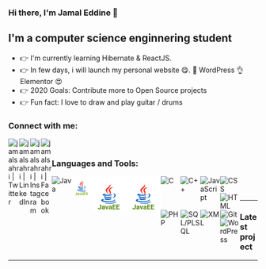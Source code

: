 ### Hi there, I'm Jamal Eddine 👋

## I'm a computer science enginnering student

- 👉 I'm currently learning Hibernate & ReactJS.
- 👉 In few days, i will launch my personal website 😋. 👊 WordPress 👌 Elementor 😍
- 👉 2020 Goals: Contribute more to Open Source projects
- 👉 Fun fact: I love to draw and play guitar / drums

### Connect with me:

[<img align="left" alt="jamalsahri | Twitter" width="22px" src="https://img.icons8.com/nolan/64/twitter.png" />][twitter]
[<img align="left" alt="jamalsahri | LinkedIn" width="22px" src="https://img.icons8.com/nolan/64/linkedin.png" />][linkedin]
[<img align="left" alt="jamalsahri | Instagram" width="22px" src="https://img.icons8.com/nolan/64/instagram-new.png" />][instagram]
[<img align="left" alt="jamalsahri | Facebook" width="22px" src="https://img.icons8.com/nolan/64/facebook-new.png" />][facebook]

<br />

### Languages and Tools:

[<img align="left" alt="Java" width="40px" src="https://img.icons8.com/color/48/000000/java-coffee-cup-logo.png" />][java]
[<img align="left" alt="JavaFX" width="40px" src="javafx.png" />][java]
[<img align="left" alt="JavaEE48" width="70px" src="j2ee48.svg" />][javaee]
[<img align="left" alt="JavaEE96" width="70px" src="j2ee96.svg" />][javaee]
[<img align="left" alt="C" width="40px" src="https://img.icons8.com/color/48/000000/c-programming.png" />][c]
[<img align="left" alt="C++" width="40px" src="https://img.icons8.com/color/48/000000/c-plus-plus-logo.png" />][cplusplus]
[<img align="left" alt="JavaScript" width="40px" src="https://img.icons8.com/color/48/000000/javascript.png" />][javascript]
[<img align="left" alt="CSS" width="40px" src="https://img.icons8.com/color/48/000000/css3.png" />][css]
[<img align="left" alt="HTML" width="40px" src="https://img.icons8.com/color/48/000000/html-5.png" />][html]
[<img align="left" alt="PHP" width="40px" src="https://img.icons8.com/color/48/000000/php.png" />][php]
[<img align="left" alt="SQL/PLSQL" width="40px" src="https://img.icons8.com/nolan/64/sql.png" />][sql]
[<img align="left" alt="XML" width="40px" src="https://img.icons8.com/nolan/64/xml.png" />][xml]
[<img align="left" alt="Git" width="40px" src="https://img.icons8.com/color/48/000000/git.png" />][git]
[<img align="left" alt="WordPress" width="40px" src="https://img.icons8.com/nolan/64/wordpress.png" />][wordpress]
<br />
<br />

---

### Latest project

<!-- YOUTUBE:START -->
<!-- YOUTUBE:END -->


---


[linkedin]: https://www.linkedin.com/in/jamal-eddine-sahri/
[twitter]: https://twitter.com/jamalsahri1
[instagram]: https://www.instagram.com/jamal.sahri/?hl=fr
[facebook]: https://www.facebook.com/jamal.sahri.90


[java]: https://icons8.com/icon/13679/java
[javaee]: https://icons8.com/icon/13679/java
[javafx]: https://icons8.com/icon/13679/java
[c]: https://icons8.com/icon/40670/c-programming
[cplusplus]: https://icons8.com/icon/40669/c++
[javascript]: https://icons8.com/icon/108784/javascript
[css]: https://icons8.com/icon/21278/css3
[html]: https://icons8.com/icon/20909/html-5
[php]: https://icons8.com/icon/13460/php
[sql]: https://icons8.com/icon/59952/sql
[xml]: https://icons8.com/icon/56039/xml
[git]: https://icons8.com/icon/20906/git
[wordpress]: https://icons8.com/icon/KU6B9rHO21qL/wordpress